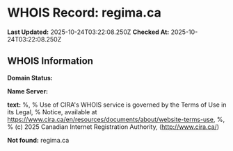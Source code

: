 # WHOIS Record: regima.ca

**Last Updated:** 2025-10-24T03:22:08.250Z
**Checked At:** 2025-10-24T03:22:08.250Z

## WHOIS Information

**Domain Status:** 

**Name Server:** 

**text:** %, % Use of CIRA's WHOIS service is governed by the Terms of Use in its Legal, % Notice, available at https://www.cira.ca/en/resources/documents/about/website-terms-use, %, % (c) 2025 Canadian Internet Registration Authority, (http://www.cira.ca/)

**Not found:** regima.ca

